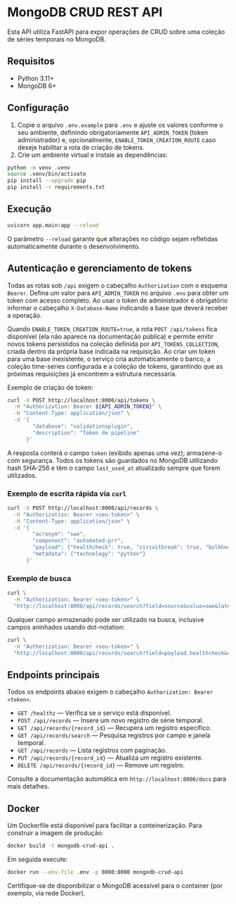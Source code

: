 # MongoDB CRUD REST API

Esta API utiliza FastAPI para expor operações de CRUD sobre uma coleção de séries temporais no MongoDB.

## Requisitos

- Python 3.11+
- MongoDB 6+

## Configuração

1. Copie o arquivo `.env.example` para `.env` e ajuste os valores conforme o seu ambiente, definindo obrigatoriamente `API_ADMIN_TOKEN` (token administrador) e, opcionalmente, `ENABLE_TOKEN_CREATION_ROUTE` caso deseje habilitar a rota de criação de tokens.
2. Crie um ambiente virtual e instale as dependências:

```bash
python -m venv .venv
source .venv/bin/activate
pip install --upgrade pip
pip install -r requirements.txt
```

## Execução

```bash
uvicorn app.main:app --reload
```

O parâmetro `--reload` garante que alterações no código sejam refletidas automaticamente durante o desenvolvimento.

## Autenticação e gerenciamento de tokens

Todas as rotas sob `/api` exigem o cabeçalho `Authorization` com o esquema `Bearer`. Defina um valor para `API_ADMIN_TOKEN` no arquivo `.env` para obter um token com acesso completo. Ao usar o token de administrador é obrigatório informar o cabeçalho `X-Database-Name` indicando a base que deverá receber a operação.

Quando `ENABLE_TOKEN_CREATION_ROUTE=true`, a rota `POST /api/tokens` fica disponível (ela não aparece na documentação pública) e permite emitir novos tokens persistidos na coleção definida por `API_TOKENS_COLLECTION`, criada dentro da própria base indicada na requisição. Ao criar um token para uma base inexistente, o serviço cria automaticamente o banco, a coleção time-series configurada e a coleção de tokens, garantindo que as próximas requisições já encontrem a estrutura necessária.

Exemplo de criação de token:

```bash
curl -X POST http://localhost:8000/api/tokens \
  -H "Authorization: Bearer ${API_ADMIN_TOKEN}" \
  -H "Content-Type: application/json" \
  -d '{
        "database": "validationsplugin",
        "description": "Token de pipeline"
      }'
```

A resposta conterá o campo `token` (exibido apenas uma vez); armazene-o com segurança. Todos os tokens são guardados no MongoDB utilizando hash SHA-256 e têm o campo `last_used_at` atualizado sempre que forem utilizados.

### Exemplo de escrita rápida via `curl`

```bash
curl -X POST http://localhost:8000/api/records \
  -H "Authorization: Bearer <seu-token>" \
  -H "Content-Type: application/json" \
  -d '{
        "acronym": "swe",
        "component": "automated-prr",
        "payload": {"healthcheck": true, "circuitbreak": true, "bulkhead": false, "ratelimit": false},
        "metadata": {"technology": "python"}
      }'
```

### Exemplo de busca

```bash
curl \
  -H "Authorization: Bearer <seu-token>" \
  "http://localhost:8000/api/records/search?field=source&value=swe&latest=true"
```

Qualquer campo armazenado pode ser utilizado na busca, inclusive campos aninhados usando dot-notation:

```bash
curl \
  -H "Authorization: Bearer <seu-token>" \
  "http://localhost:8000/api/records/search?field=payload.healthcheck&value=true&latest=true"
```

## Endpoints principais

Todos os endpoints abaixo exigem o cabeçalho `Authorization: Bearer <token>`.

- `GET /healthz` — Verifica se o serviço está disponível.
- `POST /api/records` — Insere um novo registro de série temporal.
- `GET /api/records/{record_id}` — Recupera um registro específico.
- `GET /api/records/search` — Pesquisa registros por campo e janela temporal.
- `GET /api/records` — Lista registros com paginação.
- `PUT /api/records/{record_id}` — Atualiza um registro existente.
- `DELETE /api/records/{record_id}` — Remove um registro.

Consulte a documentação automática em `http://localhost:8000/docs` para mais detalhes.

## Docker

Um Dockerfile está disponível para facilitar a conteinerização. Para construir a imagem de produção:

```bash
docker build -t mongodb-crud-api .
```

Em seguida execute:

```bash
docker run --env-file .env -p 8000:8000 mongodb-crud-api
```

Certifique-se de disponibilizar o MongoDB acessível para o container (por exemplo, via rede Docker).
